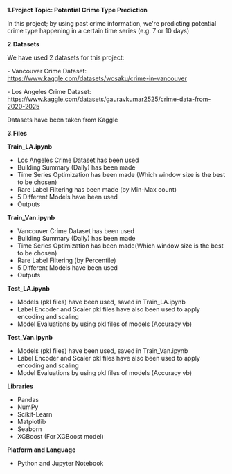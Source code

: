 **1.Project Topic: Potential Crime Type Prediction**



In this project; by using past crime information, we're predicting potential crime type happening in a certain time series (e.g. 7 or 10 days)



**2.Datasets**



We have used 2 datasets for this project:



\- Vancouver Crime Dataset: https://www.kaggle.com/datasets/wosaku/crime-in-vancouver

\- Los Angeles Crime Dataset: https://www.kaggle.com/datasets/gauravkumar2525/crime-data-from-2020-2025



Datasets have been taken from Kaggle





**3.Files**



**Train\_LA.ipynb**



* Los Angeles Crime Dataset has been used
* Building Summary (Daily) has been made
* Time Series Optimization has been made (Which window size is the best to be chosen)
* Rare Label Filtering has been made (by Min-Max count)
* 5 Different Models have been used
* Outputs





**Train\_Van.ipynb**



* Vancouver Crime Dataset has been used
* Building Summary (Daily) has been made
* Time Series Optimization has been made(Which window size is the best to be chosen)
* Rare Label Filtering (by Percentile)
* 5 Different Models have been used
* Outputs



**Test\_LA.ipynb**



* Models (pkl files) have been used, saved in Train\_LA.ipynb
* Label Encoder and Scaler pkl files have also been used to apply encoding and scaling
* Model Evaluations by using pkl files of models (Accuracy vb)





**Test\_Van.ipynb**



* Models (pkl files) have been used, saved in Train\_Van.ipynb
* Label Encoder and Scaler pkl files have also been used to apply encoding and scaling
* Model Evaluations by using pkl files of models (Accuracy vb)





**Libraries**



* Pandas
* NumPy
* Scikit-Learn
* Matplotlib
* Seaborn
* XGBoost (For XGBoost model)



**Platform and Language**



* Python and Jupyter Notebook











